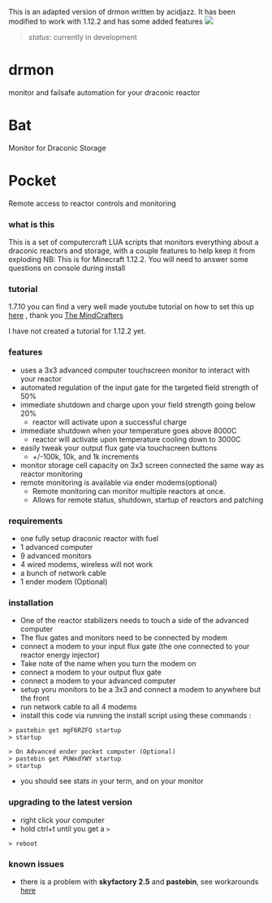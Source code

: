 
This is an adapted version of drmon written by acidjazz. It has been modified to work with 1.12.2 and has some added features
![](examples/2.jpg)
> *status*: currently in development


# drmon
monitor and failsafe automation for your draconic reactor

# Bat
Monitor for Draconic Storage

# Pocket
Remote access to reactor controls and monitoring

### what is this
This is a set of computercraft LUA scripts that monitors everything about a draconic reactors and storage, with a couple features to help keep it from exploding
NB: This is for Minecraft 1.12.2. You will need to answer some questions on console during install


### tutorial
1.7.10 you can find a very well made youtube tutorial on how to set this up [here](https://www.youtube.com/watch?v=8rBhQP1xqEU) , thank you [The MindCrafters](https://www.youtube.com/channel/UCf2wEy4_BbYpAQcgvN26OaQ)

I have not created a tutorial for 1.12.2 yet.

### features
* uses a 3x3 advanced computer touchscreen monitor to interact with your reactor
* automated regulation of the input gate for the targeted field strength of 50%
* immediate shutdown and charge upon your field strength going below 20%
  * reactor will activate upon a successful charge
* immediate shutdown when your temperature goes above 8000C
  * reactor will activate upon temperature cooling down to 3000C
* easily tweak your output flux gate via touchscreen buttons
  * +/-100k, 10k, and 1k increments
* monitor storage cell capacity on 3x3 screen connected the same way as reactor monitoring
* remote monitoring is available via ender modems(optional)
  * Remote monitoring can monitor multiple reactors at once.
  * Allows for remote status, shutdown, startup of reactors and patching

### requirements
* one fully setup draconic reactor with fuel
* 1 advanced computer
* 9 advanced monitors
* 4 wired modems, wireless will not work
* a bunch of network cable
* 1 ender modem (Optional)

### installation
* One of the reactor stabilizers needs to touch a side of the advanced computer
* The flux gates and monitors need to be connected by modem
 * connect a modem to your input flux gate (the one connected to your reactor energy injector)
  * Take note of the name when you turn the modem on
 * connect a modem to your output flux gate
 * connect a modem to your advanced computer
 * setup yoru monitors to be a 3x3 and connect a modem to anywhere but the front
 * run network cable to all 4 modems
* install this code via running the install script using these commands :

```
> pastebin get mgF6RZFQ startup
> startup

> On Advanced ender pocket computer (Optional)
> pastebin get PUWxdYWY startup
> startup
```
* you should see stats in your term, and on your monitor

### upgrading to the latest version
* right click your computer
* hold ctrl+t until you get a `>`

```
> reboot
```

### known issues
* there is a problem with **skyfactory 2.5** and **pastebin**, see workarounds [here](https://github.com/acidjazz/drmon/issues/9#issuecomment-277910288)
